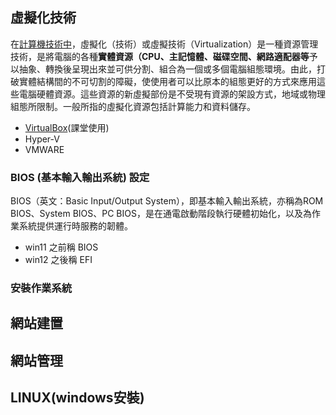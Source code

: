 <!-- markdownlint-disable -->

## 虛擬化技術
在<u>計算機技術中</u>，虛擬化（技術）或虛擬技術（Virtualization）是一種資源管理技術，是將電腦的各種**實體資源（CPU、主記憶體、磁碟空間、網路適配器等**予以抽象、轉換後呈現出來並可供分割、組合為一個或多個電腦組態環境。由此，打破實體結構間的不可切割的障礙，使使用者可以比原本的組態更好的方式來應用這些電腦硬體資源。這些資源的新虛擬部份是不受現有資源的架設方式，地域或物理組態所限制。一般所指的虛擬化資源包括計算能力和資料儲存。


- [VirtualBox](https://www.virtualbox.org/)(課堂使用)
- Hyper-V
- VMWARE

### BIOS (基本輸入輸出系統) 設定
BIOS（英文：Basic Input/Output System），即基本輸入輸出系統，亦稱為ROM BIOS、System BIOS、PC BIOS，是在通電啟動階段執行硬體初始化，以及為作業系統提供運行時服務的韌體。
- win11 之前稱 BIOS
- win12 之後稱 EFI

### 安裝作業系統


## 網站建置
## 網站管理
## LINUX(windows安裝)